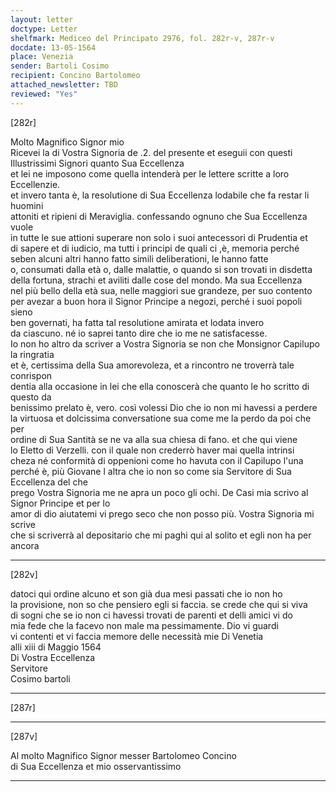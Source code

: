 ```yaml
---
layout: letter
doctype: Letter
shelfmark: Mediceo del Principato 2976, fol. 282r-v, 287r-v
docdate: 13-05-1564
place: Venezia
sender: Bartoli Cosimo
recipient: Concino Bartolomeo
attached_newsletter: TBD
reviewed: "Yes"
---
```


[282r]  
  
  
Molto Magnifico Signor mio  
Ricevei la di Vostra Signoria de .2. del presente et eseguii con questi Illustrissimi Signori quanto Sua Eccellenza  
et lei ne imposono come quella intenderà per le lettere scritte a loro Eccellenzie.  
et invero tanta è, la resolutione di Sua Eccellenza lodabile che fa restar li huomini  
attoniti et ripieni di Meraviglia. confessando ognuno che Sua Eccellenza vuole  
in tutte le sue attioni superare non solo i suoi antecessori di Prudentia et  
di sapere et di iudicio, ma tutti i principi de quali ci ,è, memoria perché  
seben alcuni altri hanno fatto simili deliberationi, le hanno fatte  
o, consumati dalla età o, dalle malattie, o quando si son trovati in disdetta  
della fortuna, strachi et aviliti dalle cose del mondo. Ma sua Eccellenza  
nel più bello della età sua, nelle maggiori sue grandeze, per suo contento  
per avezar a buon hora il Signor Principe a negozi, perché i suoi popoli sieno  
ben governati, ha fatta tal resolutione amirata et lodata invero  
da ciascuno. né io saprei tanto dire che io me ne satisfacesse.  
Io non ho altro da scriver a Vostra Signoria se non che Monsignor Capilupo la ringratia  
et è, certissima della Sua amorevoleza, et a rincontro ne troverrà tale conrispon  
dentia alla occasione in lei che ella conoscerà che quanto le ho scritto di questo da  
benissimo prelato è, vero. così volessi Dio che io non mi havessi a perdere  
la virtuosa et dolcissima conversatione sua come me la perdo da poi che per  
ordine di Sua Santità se ne va alla sua chiesa di fano. et che qui viene  
lo Eletto di Verzelli. con il quale non crederrò haver mai quella intrinsi  
cheza né conformità di oppenioni come ho havuta con il Capilupo l'una  
perché è, più Giovane l altra che io non so come sia Servitore di Sua Eccellenza del che  
prego Vostra Signoria me ne apra un poco gli ochi. De Casi mia scrivo al Signor Principe et per lo  
amor di dio aiutatemi vi prego seco che non posso più. Vostra Signoria mi scrive  
che si scriverrà al depositario che mi paghi qui al solito et egli non ha per ancora  
  
---  

[282v]  
  
  
datoci qui ordine alcuno et son già dua mesi passati che io non ho  
la provisione, non so che pensiero egli si faccia. se crede che qui si viva  
di sogni che se io non ci havessi trovati de parenti et delli amici vi do  
mia fede che la facevo non male ma pessimamente. Dio vi guardi  
vi contenti et vi faccia memore delle necessità mie Di Venetia  
alli xiii di Maggio 1564  
Di Vostra Eccellenza   
Servitore  
Cosimo bartoli  
  
---  

[287r]  
  
  
  
---  

[287v]  
  
  
Al molto Magnifico Signor messer Bartolomeo Concino  
di Sua Eccellenza et mio osservantissimo  
  
---  

